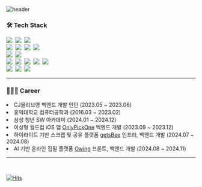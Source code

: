 <!-- ![header](https://capsule-render.vercel.app/api?type=waving&color=gradient&height=250&section=header&text=HoSeok%20Lee&fontSize=70&animation=twinkling&fontAlignY=40) -->
![header](https://capsule-render.vercel.app/api?type=waving&color=gradient&height=250&section=header&text=hoshogi&fontSize=70&animation=twinkling&fontAlignY=40)

### 🛠 Tech Stack

<p align=left>
  <img src="https://img.shields.io/badge/JAVA-007396?style=flat-square&logo=JAVA&logoColor=white"/>&nbsp
  <img src="https://img.shields.io/badge/Kotlin-7F52FF?style=flat-square&logo=Kotlin&logoColor=white"/>&nbsp
  <img src="https://img.shields.io/badge/C++-00599C?style=flat-square&logo=C%2B%2B&logoColor=white"/>&nbsp
  <br>
  <img src="https://img.shields.io/badge/Spring-6DB33F?style=flat-square&logo=Spring&logoColor=white"/>&nbsp
  <img src="https://img.shields.io/badge/SpringBoot-6DB33F?style=flat-square&logo=SpringBoot&logoColor=white"/>&nbsp
  <img src="https://img.shields.io/badge/JPA-8A8A8A?style=flat-square&logo=JPA&logoColor=white"/>&nbsp
  <img src="https://img.shields.io/badge/JWT-000000?style=flat-square&logo=JSON%20web%20tokens&logoColor=white"/>&nbsp
  <!-- <img src="https://img.shields.io/badge/MyBatis-000000?style=flat-square&logo=MyBatis&logoColor=white"/> -->
  <br>
  <img src="https://img.shields.io/badge/Mysql-E6B91E?style=flat-square&logo=MySql&logoColor=white"/>&nbsp
  <img src="https://img.shields.io/badge/Redis-DC382D?style=flat-square&logo=Redis&logoColor=white"/>
  <br>
  <img src="https://img.shields.io/badge/Amazon EC2-FF9900?style=flat-square&logo=amazonec2&logoColor=white"/>&nbsp
  <img src="https://img.shields.io/badge/Amazon RDS-527FFF?style=flat-square&logo=amazonrds&logoColor=white"/>&nbsp
  <img src="https://img.shields.io/badge/Amazon S3-569A31?style=flat-square&logo=amazons3&logoColor=white"/>&nbsp
  <img src="https://img.shields.io/badge/AWS Lambda-FF9900?style=flat-square&logo=awslambda&logoColor=white"/>&nbsp
  <img src="https://img.shields.io/badge/AWS Personalize-00A8E1?style=flat-square&logo=awspersonalize&logoColor=white"/>&nbsp
  <br>
  <img src="https://img.shields.io/badge/Nginx-009639?style=flat-square&logo=nginx&logoColor=white"/>&nbsp
  <img src="https://img.shields.io/badge/Docker-2496ED?style=flat-square&logo=docker&logoColor=white"/>&nbsp
  <img src="https://img.shields.io/badge/Jenkins-D24939?style=flat-square&logo=jenkins&logoColor=white"/>
  <!-- <img src="https://img.shields.io/badge/NGINX-009639?style=flat-square&logo=NGINX&logoColor=white" /> -->
  <!-- <br>
  <img src="https://img.shields.io/badge/GitHub Actions-2088FF?style=flat-square&logo=GitHub Actions&logoColor=white"/>
  <img src="https://img.shields.io/badge/Swagger-85EA2D?style=flat-square&logo=Swagger&logoColor=white" /> -->
  <!-- <img src="https://img.shields.io/badge/Docker-2496ED?style=flat-square&logo=Docker&logoColor=white" /> -->
</p>

---

### 🧑🏻‍💻 Career

<div align=left>
  <li>CJ올리브영 백엔드 개발 인턴 (2023.05 ~ 2023.06)</li>
  <li>홍익대학교 컴퓨터공학과 (2016.03 ~ 2023.02)</li>
  <li>삼성 청년 SW 아카데미 (2024.01 ~ 2024.12)</li>
  <li>이상형 월드컵 iOS 앱 <a href="https://apps.apple.com/kr/app/onlypickone/id6469682692">OnlyPickOne</a> 백엔드 개발 (2023.09 ~ 2023.12)</li>
  <li>하이라이트 기반 스크랩 및 공유 플랫폼 <a href="https://chromewebstore.google.com/detail/getsbee/mkloamglbhkpbaefjpmfggbfbfobeima">getsBee</a> 인프라, 백엔드 개발 (2024.07 ~ 2024.08)</li>
  <li>AI 기반 온라인 집필 플랫폼 <a href="https://letsowing.com">Owing</a> 프론트, 백엔드 개발 (2024.08 ~ 2024.11)</li>
</div>

---

<br>

[![Hits](https://hits.seeyoufarm.com/api/count/incr/badge.svg?url=https%3A%2F%2Fgithub.com%2Fhoshogi&count_bg=%2379C83D&title_bg=%23555555&icon=evernote.svg&icon_color=%23E7E7E7&title=hits&edge_flat=false)](https://hits.seeyoufarm.com)

<!-- ---
### 📩 contact -->

